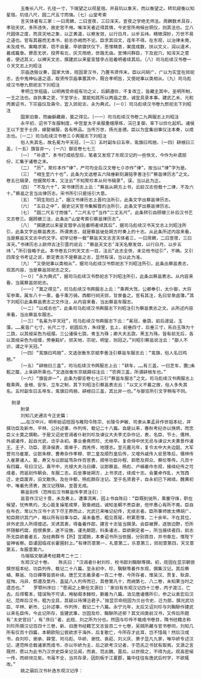<!-- { "loadSidebar": true } -->
      　　玉衡长八尺，孔径一寸，下端望之以视星宿。并县玑以象天，而以衡望之。转玑窥衡以知星宿。玑径八尺，圆二尺五寸而强。〔七〕山堂考索
      　　言天体者有三家：一曰周髀，二曰宣夜，三曰浑天。宣夜之学绝无师法。周髀数术具存，孝验天状，多所违失，故史官不用。唯浑天者近得其情，今史官所用候台铜仪，则其法也。立八尺圆体之度，而具天地之象，以正黄道，以察发敛，以行日月，以步五纬。精微深妙，万世不易之道也。官有其器而无本书，前志亦阙而不论。臣求其旧文，连年不得。在东观，以治律未竟，未及成书。案略求索，窃不自量，卒欲寝伏仪下，思惟精意，案度成数，扶以文义，润以道术，着成篇章。罪恶无状，投畀有北，灰灭雨绝，世路无由。宣博问群臣，下及岩穴，知浑天之意者，使述其义，以裨天文志，撰建武以来星变彗孛占验着明者续其后。〔八〕司马彪续汉书卷一０天文志上刘昭注
      　　宗庙迭毁议奏，国家大体，班固录汉书，乃置韦贤传末。臣以问胡广，广以为实宜在郊祀志，去中鬼神仙道之语，取贤传宗庙事置其中，既合孝明旨，又使祀事以类相从。〔九〕司马彪续汉书卷九祭祀志下刘昭注
      　　孝明立世祖庙，以明再受命祖有功之义，后嗣遵俭，不复改立，皆藏主其中。圣明所制，一王之法也。自执事之吏，下至学士，莫能知其所以两庙之意，诚宜具录本事。建武乙未、元和丙寅诏书，下宗庙仪及斋令，宜入郊祀志，永为典式。〔一０〕司马彪续汉书卷九祭祀志下刘昭注
      　　国家旧章，而幽僻藏蔽，莫之得见。〔一一〕司马彪续汉书卷二九舆服志上刘昭注
      　　永平初，诏书下车服制度，中宫皇太子亲服重缯厚练，浣已复御，率下以俭化起机。诸侯王以下至于士庶，嫁娶被服，各有秩品。当传万世，扬光圣德。臣以为宜集旧事仪注本奏，以成志也。〔一二〕司马彪续汉书卷三０舆服志下刘昭注
      　　俗人失其名，故名冕为平天冠，〔一三〕五时副车曰五帝，鸾旗曰鸡翘，〔一四〕耕根曰三盖，〔一五〕旗皆非一。〔一六〕御览卷七七三
      　　〔一〕　“补遗”，本书打成纸型后，笔者又发现了东观汉记的一些佚文，今作为补遗部份，汇集于诸卷之末。
      　　〔二〕　“历”，聚珍本作“律”，严可均全后汉文卷七０亦作“律”。按当以“律”字为是。
      　　〔三〕　“相生至六十也”，此条为文选卷五六陆倕新刻漏铭李善注引“蔡邕律历志”之文。卷五已辑录，但据聚珍本，又注云“不知聚珍本从何书辑录”，误，当以此为正。
      　　〔四〕　“不及六十”，宋书律历志上云：“蔡邕从朔方上书，云前汉志但载十二律，不及六十。”蔡邕之言当出律历志。宋书所引只是括引大意。
      　　〔五〕　“阴生阳曰上”，据汉书律历志上晋灼注所引，此条文字出蔡邕律历志。
      　　〔六〕　“五日之中”，据史记天官书集解晋灼注所引，此条文字出蔡邕律历志。
      　　〔七〕　“圆二尺五寸而强”，“二尺五寸”当作“二丈五尺”。此条转引自顾櫰三补后汉书艺文志卷三。据顾櫰三注，此条出“山堂考索引蔡邕律历志”。
      　　〔八〕　“撰建武以来星变彗孛占验着明者续其后”，据司马彪续汉书天文志上刘昭注所引，此条文字出蔡邕表志。所谓表志，就是蔡邕徙处朔方时奏上的十志。从此条所述内容来看，当是蔡邕天文志中的文字。初学记卷一载“蔡邕天文志言天体者三，一曰周髀，二曰宣夜，三曰浑天。”书律历志上颜师古注引晋灼说云：“蔡邕天文志‘浑天名察发敛，以行日月，以步五纬’。”所引皆略于此。本书卷五只列天文志一目，注云“此志全佚，未见他书征引”，不确。又引四库全书考证之说，断定表志不是蔡邕之志，显然有误，当以此为准。
      　　〔九〕　“又使祀事以类相从”，据司马彪续汉书祭祀志下刘昭注所引，此条出蔡邕表志，观其内容，当是蔡邕郊祀志之文。
      　　〔一０〕“永为典式”，据司马彪续汉书祭祀志下刘昭注所引，此条出蔡邕表志。从内容来看，当属蔡邕郊祀志。
      　　〔一一〕“莫之得见”，司马彪续汉书舆服志上云：“乘舆大驾，公卿奉引，太仆御，大将军参乘。属车八十一乘，备千乘万骑。西都行祠天郊，甘泉备之。官有其注，名曰甘泉卤簿。”其下刘昭引此条蔡邕表志之文作注，从内容来看，当出蔡邕车服志。
      　　〔一二〕“以成志也”，此条司马彪续汉书舆服志下刘昭注引为蔡邕表志之文。从所述内容来看，当出蔡邕车服志。
      　　〔一三〕“名冕为平天冠”，司马彪续汉书舆服志下云：“冕冠，垂旒，前后邃延，玉藻。……冕皆广七寸，长尺二寸，前圆后方，朱绿里，玄上，前垂四寸，后垂三寸，系白玉珠为十二旒，以其绶采色为组缨。三公诸侯七旒，青玉为珠；卿大夫五旒，黑玉为珠。皆有前无后，各以其绶采色为组缨，旁垂黈纩。郊天地，宗祀，明堂，则冠之。”刘昭引蔡邕说注云：“鄙人不识，谓之平天冠。”
      　　〔一四〕“鸾旗曰鸡翘”，文选张衡东京赋李善注引蔡邕车服志云：“鸾旗，俗人名曰鸡翘。”
      　　〔一五〕“耕根曰三盖”，司马彪续汉书舆服志上云：“耕车，……有三盖，一曰芝车，置□耒耜之箙，上亲耕所乘也。”文选张衡东京赋薛综注云：“农舆三盖，所谓耕根车也。”
      　　〔一六〕“旗皆非一”，此条为御览卷七七三引“蔡邕车服志”之文。司马彪续汉书舆服志上载乘舆、金根、安车、立车之制，其下刘昭注引蔡邕表志云：“以文义不着之故，俗人多失其名。五时副车曰五帝车，鸾旗曰鸡翘，耕根曰三盖，其比非一也。”与御览所引文字稍有不同。
       
      附录
      　　附录
      　　刘知几史通古今正史篇：
      　　……在汉中兴，明帝始诏班固与睢阳令陈宗、长陵令尹敏、司隶从事孟异作世祖本纪，并撰功臣及新市、平林、公孙述事，作列传、载记二十八篇。自是以来，春秋考纪亦以焕炳，而忠臣义士莫之撰勒。于是又诏史官谒者仆射刘珍及谏议大夫李尤杂作记，表，名臣、节士、儒林、外戚诸传，起自光武，讫乎永初。事业垂竟而珍、尤继卒。复命侍中伏无忌与谏议大夫黄景作诸王、王子、功臣、恩泽侯表，南单于、西羌传，地理志。至元嘉元年，复令太中大夫边韶、大军营司马崔寔、议郎朱穆、曹寿杂作孝穆、崇二皇及顺烈皇后传，又增外戚传入安思等后，儒林传入崔篆诸人。寔、寿又与议郎延笃杂作百官表，顺帝功臣孙程、郭愿及郑众、蔡伦等传。凡百十有四篇，号曰汉记。熹平中，光禄大夫马日磾，议郎蔡邕、杨彪、卢植着作东观，接续纪传之可成者，而邕别作朝会、车服二志。后坐事徙朔方，上书求还，续成十志。会董卓作乱，大驾西迁，史臣废弃，旧文散佚。及在许都，杨彪颇存注记。至于名贤君子，自永初已下阙续。魏黄初中，唯着先贤表，故汉记残缺，至晋无成。
      　　蔡邕别传（范晔后汉书蔡邕传李贤注引）：
      　　邕昔作汉记十意，未及奏上，遭事流离，因上书自陈曰：“臣既到徙所，乘塞守烽，职在候望，忧怖焦灼，无心能复操笔成草，致章阙廷。诚知圣朝不责臣谢，但怀愚心有所不竟。臣自在布衣，常以为汉书十志下尽王莽而止，光武已来唯记纪传，无续志者。臣所事师故太傅胡广，知臣颇识其门户，略以所有旧事与臣。虽未备悉，粗见首尾，积累思惟，二十余年。不在其位，非外史庶人所得擅述。天诱其衷，得备着作郎，建言十志皆当撰录。会臣被罪，逐放边野，恐所怀随躯朽腐，抱恨黄泉，遂不设施，谨先颠踣，科条诸志，臣欲删定者一，所当接续者四，前志所无臣欲着者五，及经典群书【所】宜捃摭，本奏诏书所当依据，分别首目，并书章左，惟陛下留神省察。臣谨因临戎长霍圉封上。”有律历意第一，礼意第二，乐意第三，郊祀意第四，天文意第五，车服意第六。
      　　马端临文献通考经籍考二十二：
      　　东观汉记十卷。　　陈氏曰：“汉谒者仆射刘珍、校书郎刘騊駼等撰。初，班固在显宗朝尝撰世祖本纪、功臣列传、载记二十八篇。至永初中，珍、騊駼等着作东观，撰集汉记。其后蔡植、蔡邕、马日磾等皆尝补续。唐艺文志着录者一百二十卷，今所存者，惟吴汉、贾复、耿弇、寇恂、冯异、祭遵及景丹、盖延八人列传而已，其卷第凡十，而阙第七、八二卷，未知果当时之遗否也。”　　罗鄂州序曰：“愿闻之上蔡任文源曰：‘家旧有东观汉记四十三卷，丙子渡江，亡去。后得蜀本，错误殆不可读，用秘阁本雠校，删着为八篇。洎见唐诸儒所引，参之以袁宏后汉纪、范晔后汉书，粗为全具，其疑以待博洽君子。’按显宗命班固为兰台令史，迁为郎，撰光武功臣、平林、新市、公孙述事，作列传、载记二十八篇。永宁元年，太后又诏刘珍与刘騊駼作建武以来名臣传。今此记所存，皆建武事，岂固及珍、騊駼所述邪？其文间类前汉书，又传后所题有‘太史官曰’，有‘序曰’者，此班、刘之所为分也。然固与珍传不载成书卷目，隋书经籍志称刘珍所撰汉记百四十三卷，新、旧唐书经籍艺文志皆百二十七卷，吴兢所藏与官书卷同，刘知几所有仅百十四篇，本朝欧阳公尝欲求于海外，后复散亡，今所存才此耳，岂不惜哉！然后汉成书，自刘珍、谢承、薛莹、司马彪、华峤、谢忱、袁崧、刘义庆、萧子显凡九家，唯华峤专述汉记，逮范晔总载诸家而成书，亦以华峤为主，后之欲考汉记者，于范氏之书犹有取焉。文源之言既然，愿以为此书乃汉世史臣亲记见闻，而袁、范出魏、晋后，以世揆之，不得为此。观高密侯一传，而纲领见矣。书虽不全，当共存录，因刻板于江夏郡，篇中往往有唐武后时字，不欲辄改。”
      　　姚之骃后汉书补逸东观汉记序：
